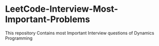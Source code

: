 # LeetCode-Interview-Most-Important-Problems
This repository Contains most Important Interview questions of Dynamics Programming
